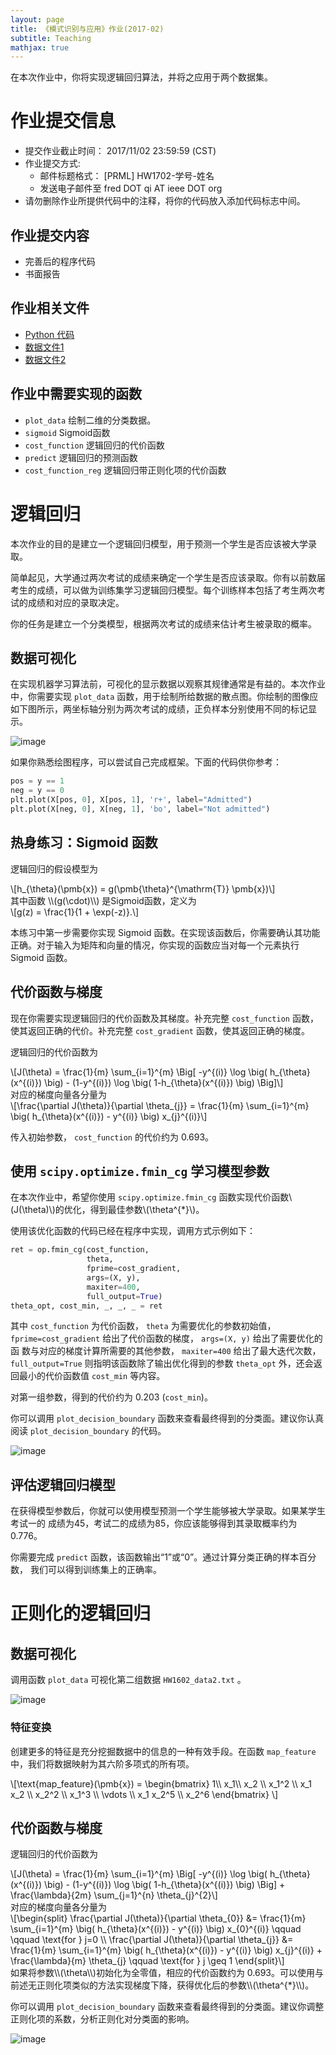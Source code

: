 ```yaml
---
layout: page
title: 《模式识别与应用》作业(2017-02)
subtitle: Teaching
mathjax: true
---
```


在本次作业中，你将实现逻辑回归算法，并将之应用于两个数据集。

# 作业提交信息

- 提交作业截止时间： 2017/11/02 23:59:59 (CST)
- 作业提交方式:
  + 邮件标题格式： \[PRML\] HW1702-学号-姓名
  + 发送电子邮件至 fred DOT qi AT ieee DOT org
- 请勿删除作业所提供代码中的注释，将你的代码放入添加代码标志中间。

## 作业提交内容

- 完善后的程序代码
- 书面报告

## 作业相关文件

- [Python 代码](/teaching/PRML/PRML_Logistic_Regression.py)
- [数据文件1](/teaching/PRML/Logistic_data1.txt)
- [数据文件2](/teaching/PRML/Logistic_data2.txt)

## 作业中需要实现的函数

- `plot_data` 绘制二维的分类数据。
- `sigmoid` Sigmoid函数
- `cost_function` 逻辑回归的代价函数
- `predict` 逻辑回归的预测函数
- `cost_function_reg` 逻辑回归带正则化项的代价函数

# 逻辑回归

本次作业的目的是建立一个逻辑回归模型，用于预测一个学生是否应该被大学录取。

简单起见，大学通过两次考试的成绩来确定一个学生是否应该录取。你有以前数届考生的成绩，可以做为训练集学习逻辑回归模型。每个训练样本包括了考生两次考试的成绩和对应的录取决定。

你的任务是建立一个分类模型，根据两次考试的成绩来估计考生被录取的概率。

## 数据可视化

在实现机器学习算法前，可视化的显示数据以观察其规律通常是有益的。本次作业中，你需要实现 `plot_data` 函数，用于绘制所给数据的散点图。你绘制的图像应如下图所示，两坐标轴分别为两次考试的成绩，正负样本分别使用不同的标记显示。

![image](/teaching/PRML/LR_data1_visual.png)

如果你熟悉绘图程序，可以尝试自己完成框架。下面的代码供你参考：

```python
pos = y == 1
neg = y == 0
plt.plot(X[pos, 0], X[pos, 1], 'r+', label="Admitted")
plt.plot(X[neg, 0], X[neg, 1], 'bo', label="Not admitted")
```

## 热身练习：Sigmoid 函数

逻辑回归的假设模型为
<div> \[h_{\theta}(\pmb{x}) = g(\pmb{\theta}^{\mathrm{T}} \pmb{x})\] </div>
其中函数 \\(g(\cdot)\\) 是Sigmoid函数，定义为
<div> \[g(z) = \frac{1}{1 + \exp(-z)}.\] </div>

本练习中第一步需要你实现 Sigmoid 函数。在实现该函数后，你需要确认其功能正确。对于输入为矩阵和向量的情况，你实现的函数应当对每一个元素执行Sigmoid 函数。

## 代价函数与梯度

现在你需要实现逻辑回归的代价函数及其梯度。补充完整 `cost_function` 函数，使其返回正确的代价。补充完整 `cost_gradient` 函数，使其返回正确的梯度。

逻辑回归的代价函数为
<div> \[J(\theta) = \frac{1}{m} \sum_{i=1}^{m} \Big[ -y^{(i)} \log \big( h_{\theta}(x^{(i)}) \big) - (1-y^{(i)}) \log \big( 1-h_{\theta}(x^{(i)}) \big) \Big]\] </div>
对应的梯度向量各分量为
<div> \[\frac{\partial J(\theta)}{\partial \theta_{j}} = \frac{1}{m} \sum_{i=1}^{m} \big( h_{\theta}(x^{(i)}) - y^{(i)} \big) x_{j}^{(i)}\] </div>

传入初始参数， `cost_function` 的代价约为 0.693。

## 使用 `scipy.optimize.fmin_cg` 学习模型参数

在本次作业中，希望你使用 `scipy.optimize.fmin_cg` 函数实现代价函数\\(J(\theta)\\)的优化，得到最佳参数\\(\theta^{*}\\)。

使用该优化函数的代码已经在程序中实现，调用方式示例如下：

```python
ret = op.fmin_cg(cost_function,
                 theta,
                 fprime=cost_gradient,
                 args=(X, y),
                 maxiter=400,
                 full_output=True)
theta_opt, cost_min, _, _, _ = ret
```

其中 `cost_function` 为代价函数， `theta` 为需要优化的参数初始值， `fprime=cost_gradient` 给出了代价函数的梯度， `args=(X, y)` 给出了需要优化的函 数与对应的梯度计算所需要的其他参数， `maxiter=400` 给出了最大迭代次数， `full_output=True` 则指明该函数除了输出优化得到的参数 `theta_opt` 外，还会返 回最小的代价函数值 `cost_min` 等内容。

对第一组参数，得到的代价约为 0.203 (`cost_min`)。

你可以调用 `plot_decision_boundary` 函数来查看最终得到的分类面。建议你认真阅读 `plot_decision_boundary` 的代码。

![image](/teaching/PRML/LR_data1_boundary.png)

## 评估逻辑回归模型

在获得模型参数后，你就可以使用模型预测一个学生能够被大学录取。如果某学生考试一的 成绩为45，考试二的成绩为85，你应该能够得到其录取概率约为0.776。

你需要完成 `predict` 函数，该函数输出“1”或“0”。通过计算分类正确的样本百分数， 我们可以得到训练集上的正确率。

# 正则化的逻辑回归

## 数据可视化

调用函数 `plot_data` 可视化第二组数据 `HW1602_data2.txt` 。

![image](/teaching/PRML/LR_data2_visual.png)

### 特征变换

创建更多的特征是充分挖掘数据中的信息的一种有效手段。在函数 `map_feature` 中，我们将数据映射为其六阶多项式的所有项。
<div>
  \[\text{map_feature}(\pmb{x}) = \begin{bmatrix} 1\\ x_1\\ x_2 \\ x_1^2 \\ x_1 x_2 \\
    x_2^2 \\ x_1^3 \\ \vdots \\ x_1 x_2^5 \\ x_2^6 \end{bmatrix} \]
</div>

## 代价函数与梯度

逻辑回归的代价函数为
<div> \[J(\theta) = \frac{1}{m} \sum_{i=1}^{m} \Big[ -y^{(i)} \log \big( h_{\theta}(x^{(i)}) \big) - (1-y^{(i)}) \log \big( 1-h_{\theta}(x^{(i)}) \big) \Big] + \frac{\lambda}{2m} \sum_{j=1}^{n} \theta_{j}^{2}\] </div>
对应的梯度向量各分量为
<div>
\[\begin{split}
\frac{\partial J(\theta)}{\partial \theta_{0}} &= \frac{1}{m} \sum_{i=1}^{m} \big( h_{\theta}(x^{(i)}) - y^{(i)} \big) x_{0}^{(i)} \qquad \qquad \text{for } j=0 \\
\frac{\partial J(\theta)}{\partial \theta_{j}} &= \frac{1}{m} \sum_{i=1}^{m} \big( h_{\theta}(x^{(i)}) - y^{(i)} \big) x_{j}^{(i)} + \frac{\lambda}{m} \theta_{j} \qquad \text{for } j \geq 1
\end{split}\]
</div>
如果将参数\\(\theta\\)初始化为全零值，相应的代价函数约为 0.693。可以使用与前述无正则化项类似的方法实现梯度下降，获得优化后的参数\\(\theta^{*}\\)。

你可以调用 `plot_decision_boundary` 函数来查看最终得到的分类面。建议你调整正则化项的系数，分析正则化对分类面的影响。

![image](/teaching/PRML/LR_data2_boundary.png)
